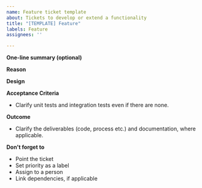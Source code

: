 ```yaml
---
name: Feature ticket template
about: Tickets to develop or extend a functionality
title: "[TEMPLATE] Feature"
labels: Feature
assignees: ''

---
```


**One-line summary (optional)**

**Reason**

**Design**

**Acceptance Criteria**
- Clarify unit tests and integration tests even if there are none.

**Outcome**
- Clarify the deliverables (code, process etc.) and documentation, where applicable.

**Don't forget to**
- Point the ticket
- Set priority as a label
- Assign to a person
- Link dependencies, if applicable
